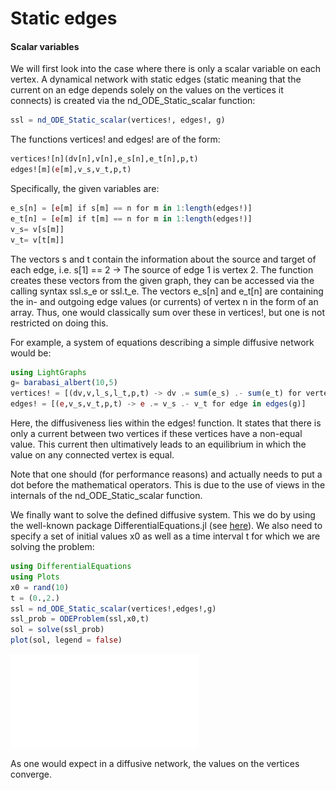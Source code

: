 # Static edges

#### Scalar variables

We will first look into the case where there is only a scalar variable on each vertex.
A dynamical network with static edges (static meaning that the current on an edge depends solely on the
values on the vertices it connects) is created via the nd_ODE_Static_scalar function:

```julia
ssl = nd_ODE_Static_scalar(vertices!, edges!, g)
```

The functions vertices! and edges! are of the form:

```julia
vertices![n](dv[n],v[n],e_s[n],e_t[n],p,t)
edges![m](e[m],v_s,v_t,p,t)  
```

Specifically, the given variables are:

```julia
e_s[n] = [e[m] if s[m] == n for m in 1:length(edges!)]
e_t[n] = [e[m] if t[m] == n for m in 1:length(edges!)]
v_s= v[s[m]]
v_t= v[t[m]]
```
The vectors s and t contain the information about the source and target of each
edge, i.e. s[1] == 2 -> The source of edge 1 is vertex 2. The function creates
these vectors from the given graph, they can be accessed via the calling syntax
ssl.s_e or ssl.t_e.
The vectors e_s[n] and e_t[n] are containing the in- and outgoing edge values (or currents)
of vertex n in the form of an array. Thus, one would classically sum over these in vertices!,
but one is not restricted on doing this.

For example, a system of equations describing a simple diffusive network would be:

```julia
using LightGraphs
g= barabasi_albert(10,5)
vertices! = [(dv,v,l_s,l_t,p,t) -> dv .= sum(e_s) .- sum(e_t) for vertex in vertices(g)]
edges! = [(e,v_s,v_t,p,t) -> e .= v_s .- v_t for edge in edges(g)]
```

Here, the diffusiveness lies within the edges! function. It states that there is only
a current between two vertices if these vertices have a non-equal value. This current then ultimatively
leads to an equilibrium in which the value on any connected vertex is equal.

Note that one should (for performance reasons) and actually needs to put a dot before the mathematical operators.
This is due to the use of views in the internals of the nd_ODE_Static_scalar function.

We finally want to solve the defined diffusive system. This we do by using the well-known
package DifferentialEquations.jl (see [here](http://docs.juliadiffeq.org/latest/)). We also need to specify a set of initial values x0 as well as a time
interval t for which we are solving the problem:

```julia
using DifferentialEquations
using Plots
x0 = rand(10)
t = (0.,2.)
ssl = nd_ODE_Static_scalar(vertices!,edges!,g)
ssl_prob = ODEProblem(ssl,x0,t)
sol = solve(ssl_prob)
plot(sol, legend = false)
```

![](sslfig.pdf)

As one would expect in a diffusive network, the values on the vertices converge.
